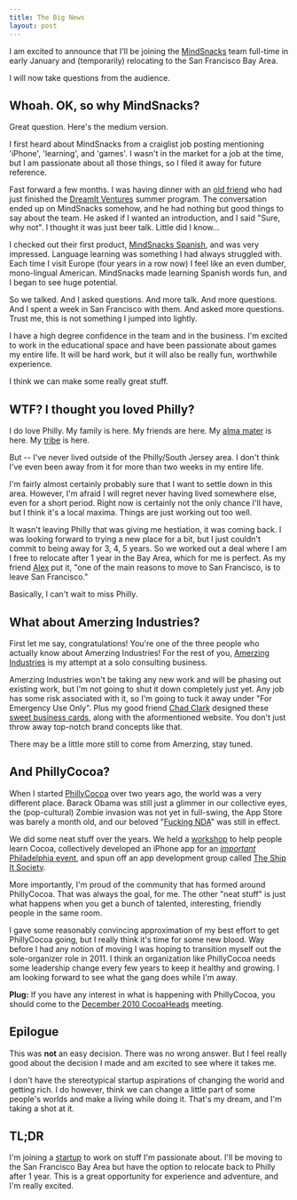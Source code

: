 ```yaml
---
title: The Big News
layout: post
---
```


I am excited to announce that I'll be joining the [MindSnacks](http://mindsnacks.com) team full-time in early January and (temporarily) relocating to the San Francisco Bay Area.

I will now take questions from the audience.

## Whoah. OK, so why MindSnacks?

Great question. Here's the medium version.

I first heard about MindSnacks from a craiglist job posting mentioning 'iPhone', 'learning', and 'games'. I wasn't in the market for a job at the time, but I am passionate about all those things, so I filed it away for future reference.

Fast forward a few months. I was having dinner with an [old friend](http://twitter.com/grexican) who had just finished the [DreamIt Ventures](http://www.dreamitventures.com/) summer program. The conversation ended up on MindSnacks somehow, and he had nothing but good things to say about the team. He asked if I wanted an introduction, and I said "Sure, why not". I thought it was just beer talk. Little did I know…

I checked out their first product, [MindSnacks Spanish](http://itunes.apple.com/us/app/mindsnacks-spanish-language/id385497068?mt=8), and was very impressed. Language learning was something I had always struggled with. Each time I visit Europe (four years in a row now) I feel like an even dumber, mono-lingual American. MindSnacks made learning Spanish words fun, and I began to see huge potential.

So we talked. And I asked questions. And more talk. And more questions. And I spent a week in San Francisco with them. And asked more questions. Trust me, this is not something I jumped into lightly.

I have a high degree confidence in the team and in the business. I'm excited to work in the educational space and have been passionate about games my entire life. It will be hard work, but it will also be really fun, worthwhile experience.

I think we can make some really great stuff.

## WTF? I thought you loved Philly?

I do love Philly. My family is here. My friends are here. My [alma mater](http://www.drexel.edu) is here. My [tribe](http://indyhall.org) is here.

But -- I've never lived outside of the Philly/South Jersey area. I don't think I've even been away from it for more than two weeks in my entire life.

I'm fairly almost certainly probably sure that I want to settle down in this area. However, I'm afraid I will regret never having lived somewhere else, even for a short period. Right now is certainly not the only chance I'll have, but I think it's a local maxima. Things are just working out too well.

It wasn't leaving Philly that was giving me hestiation, it was coming back. I was looking forward to trying a new place for a bit, but I just couldn't commit to being away for 3, 4, 5 years. So we worked out a deal where I am I free to relocate after 1 year in the Bay Area, which for me is perfect. As my friend [Alex](http://twitter.com/alexknowshtml) put it, "one of the main reasons to move to San Francisco, is to leave San Francisco."

Basically, I can't wait to miss Philly.


## What about Amerzing Industries?

First let me say, congratulations! You're one of the three people who actually know about Amerzing Industries! For the rest of you, [Amerzing Industries](http://amerzing.com) is my attempt at a solo consulting business. 

Amerzing Industries won't be taking any new work and will be phasing out existing work, but I'm not going to shut it down completely just yet. Any job has some risk associated with it, so I'm going to tuck it away under "For Emergency Use Only". Plus my good friend [Chad Clark](http://chadjclark.com) designed these [sweet business cards](http://www.flickr.com/photos/amrox/5243956024/), along with the aformentioned website. You don't just throw away top-notch brand concepts like that.

There may be a little more still to come from Amerzing, stay tuned.

## And PhillyCocoa?

When I started [PhillyCocoa](http://phillycocoa.org) over two years ago, the world was a very different place. Barack Obama was still just a glimmer in our collective eyes, the (pop-cultural) Zombie invasion was not yet in full-swing, the App Store was barely a month old, and our beloved "[Fucking NDA](http://gizmodo.com/5028374/iphone-app-devs-still-gagged-by-non+disclosure-agreement-mad-as-fn-hell-about-it)" was still in effect.

We did some neat stuff over the years. We held a [workshop](http://phillycocoa.org/classes/cocoa-foundations/) to help people learn Cocoa, collectively developed an iPhone app for an [*important* Philadelphia event](http://technicallyphilly.com/2010/05/26/shop-talk-philly-beer-week-gets-an-app), and spun off an app development group called [The Ship It Society](http://shipitsociety.com/).

More importantly, I'm proud of the community that has formed around PhillyCocoa. That was always the goal, for me. The other "neat stuff" is just what happens when you get a bunch of talented, interesting, friendly people in the same room.

I gave some reasonably convincing approximation of my best effort to get PhillyCocoa going, but I really think it's time for some new blood. Way before I had any notion of moving I was hoping to transition myself out the sole-organizer role in 2011. I think an organization like PhillyCocoa needs some leadership change every few years to keep it healthy and growing. I am looking forward to see what the gang does while I'm away.

**Plug:** If you have any interest in what is happening with PhillyCocoa, you should come to the [December 2010 CocoaHeads](http://phillycocoa.org/2010-12-7/) meeting.

## Epilogue

This was **not** an easy decision. There was no wrong answer. But I feel really good about the decision I made and am excited to see where it takes me.

I don't have the stereotypical startup aspirations of changing the world and getting rich. I do however, think we can change a little part of some people's worlds and make a living while doing it. That's my dream, and I'm taking a shot at it.

## TL;DR

I'm joining a [startup](http://mindsnacks.com) to work on stuff I'm passionate about. I'll be moving to the San Francisco Bay Area but have the option to relocate back to Philly after 1 year. This is a great opportunity for experience and adventure, and I'm really excited.


